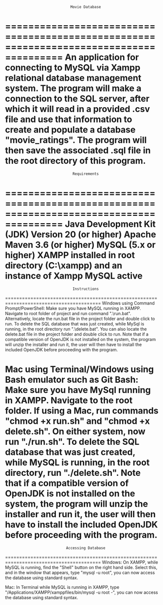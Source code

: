                                  Movie Database
========================================================================================
An application for connecting to MySQL via Xampp relational database management system.
The program will make a connection to the SQL server, after which it will read in a
provided .csv file and use that information to create and populate a database 
"movie_ratings". The program will then save the associated .sql file in the root 
directory of this program.
========================================================================================

                                   Requirements
========================================================================================
Java Development Kit (JDK) Version 20 (or higher)
Apache Maven 3.6 (or higher)
MySQL (5.x or higher)
XAMPP installed in root directory (C:\\xampp) and an instance of Xampp MySQL active
========================================================================================

                                   Instructions
========================================================================================
Windows using Command Prompt/PowerShell: Make sure you have MySQL running in XAMPP. 
Navigate to root folder of project and run command ".\run.bat". Alternatively, locate
the run.bat file in the project folder and double click to run. To delete the SQL 
database that was just created, while MySql is running, in the root directory run 
".\delete.bat". You can also locate the delete.bat file in the project folder and 
double click to run.  Note that if a compatible version of OpenJDK is not installed on 
the system, the program will unzip the installer and run it, the user will then have
to install the included OpenJDK before proceeding with the program.

Mac using Terminal/Windows using Bash emulator such as Git Bash: Make sure you 
have MySql running in XAMPP. Navigate to the root folder. If using a Mac, run
commands "chmod +x run.sh" and "chmod +x delete.sh". On either system, now run 
"./run.sh". To delete the SQL database that was just created, while MySQL is running, 
in the root directory, run "./delete.sh".  Note that if a compatible version of OpenJDK is not installed on
the system, the program will unzip the installer and run it, the user will then have
to install the included OpenJDK before proceeding with the program.
========================================================================================

                                Accessing Database
========================================================================================
Windows: On XAMPP, while MySQL is running, find the "Shell" button on the right hand 
side.  Select this, and in the window that appears, type "mysql -u root", you can now
access the database using standard syntax.

Mac: In Terminal while MySQL is running in XAMPP, type 
"/Applications/XAMPP/xamppfiles/bin/mysql -u root -", you can now access the database
using standard syntax.


